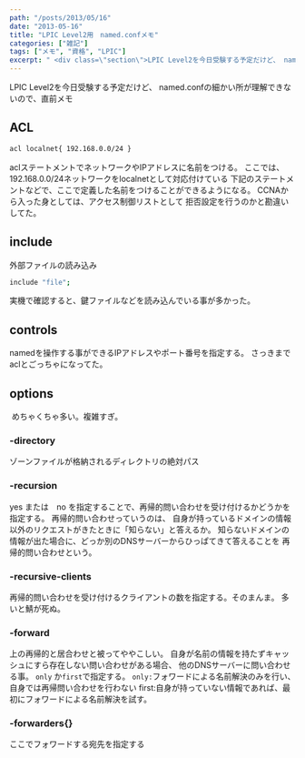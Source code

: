 ```yaml
---
path: "/posts/2013/05/16"
date: "2013-05-16"
title: "LPIC Level2用　named.confメモ"
categories: ["雑記"]
tags: ["メモ", "資格", "LPIC"]
excerpt: " <div class=\"section\">LPIC Level2を今日受験する予定だけど、 named.confの細かい所が理解できないので、直前メモ  aclステートメントでネットワークやI..."
---
```


LPIC Level2を今日受験する予定だけど、 named.confの細かい所が理解できないので、直前メモ

## ACL

```bash
acl localnet{ 192.168.0.0/24 }
```

aclステートメントでネットワークやIPアドレスに名前をつける。 ここでは、 192.168.0.0/24ネットワークをlocalnetとして対応付けている 下記のステートメントなどで、ここで定義した名前をつけることができるようになる。 CCNAから入った身としては、アクセス制御リストとして 拒否設定を行うのかと勘違いしてた。

## include

外部ファイルの読み込み

```bash
include "file";
```

実機で確認すると、鍵ファイルなどを読み込んでいる事が多かった。

## controls

namedを操作する事ができるIPアドレスやポート番号を指定する。 さっきまでaclとごっちゃになってた。

## options

 めちゃくちゃ多い。複雑すぎ。 

### -directory 

ゾーンファイルが格納されるディレクトリの絶対パス 

### -recursion 
yes または　no を指定することで、再帰的問い合わせを受け付けるかどうかを指定する。 
再帰的問い合わせっていうのは、 自身が持っているドメインの情報以外のリクエストがきたときに「知らない」と答えるか。 
知らないドメインの情報が出た場合に、どっか別のDNSサーバーからひっぱてきて答えることを 再帰的問い合わせという。 

### -recursive-clients
再帰的問い合わせを受け付けるクライアントの数を指定する。そのまんま。 多いと鯖が死ぬ。

### -forward

上の再帰的と居合わせと被ってややこしい。 自身が名前の情報を持たずキャッシュにすら存在しない問い合わせがある場合、 他のDNSサーバーに問い合わせる事。 `only` か`first`で指定する。 `only:`フォワードによる名前解決のみを行い、自身では再帰問い合わせを行わない first:自身が持っていない情報であれば、最初にフォワードによる名前解決を試す。 

### -forwarders{}</span> 

ここでフォワードする宛先を指定する